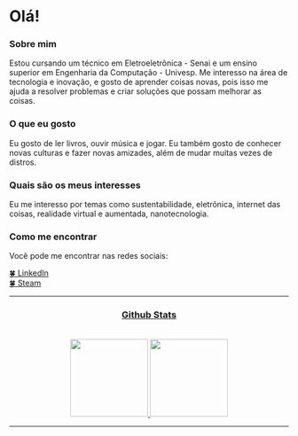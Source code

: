 # Olá!
### Sobre mim
Estou cursando um técnico em Eletroeletrônica - Senai e um ensino superior em Engenharia da Computação - Univesp. Me interesso na área de tecnologia e inovação, e gosto de aprender coisas novas, pois isso me ajuda a resolver problemas e criar soluções que possam melhorar as coisas.

### O que eu gosto
Eu gosto de ler livros, ouvir música e jogar. Eu também gosto de conhecer novas culturas e fazer novas amizades, além de mudar muitas vezes de distros.

### Quais são os meus interesses
Eu me interesso por temas como sustentabilidade, eletrônica, internet das coisas, realidade virtual e aumentada, nanotecnologia.

### Como me encontrar
Você pode me encontrar nas redes sociais:

<a href="https://www.linkedin.com/in/kwg0/" target="_blank">🍀 LinkedIn <br/> 
<a href="https://steamcommunity.com/id/kwg001/" target="_blank">🍀 Steam <br/>
<hr>

### <h3 align="center"> Github Stats </h3>
<br>

<div align="center">
  <a href="https://github.com/KwG0">
    <img height="140cm" src="https://github-readme-stats.vercel.app/api?username=KwG0&count_private=true&theme=omni&include_all_commits=true&show_icons=true"/>
  </a>
  <a href="https://github.com/KwG0">
    <img height="140cm" src="https://github-readme-stats.vercel.app/api/top-langs/?username=KwG0&count_private=true&theme=omni&langs_count=8&layout=compact"/>
  </a>
</div>
<hr>



